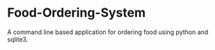 # Food-Ordering-System
A command line based application for ordering food using python and sqlite3.
